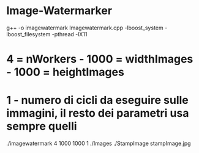 # Image-Watermarker

g++ -o imagewatermark Imagewatermark.cpp -lboost_system -lboost_filesystem
-pthread -lX11

# 4 = nWorkers - 1000 = widthImages - 1000 = heightImages
# 1 - numero di cicli da eseguire sulle immagini, il resto dei parametri usa sempre quelli
./imagewatermark 4 1000 1000 1 ./Images ./StampImage stampImage.jpg
